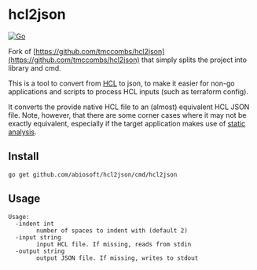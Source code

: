 # hcl2json

[![Go](https://github.com/abiosoft/hcl2json/workflows/Go/badge.svg)](https://github.com/abiosoft/hcl2json/actions)

Fork of [https://github.com/tmccombs/hcl2json](https://github.com/tmccombs/hcl2json) that simply splits the project into library and cmd.

This is a tool to convert from [HCL](https://github.com/hashicorp/hcl2/blob/master/hcl/hclsyntax/spec.md) to json, to make it easier for non-go applications and scripts to process HCL inputs (such as terraform config).

It converts the provide native HCL file to an (almost) equivalent HCL JSON file. Note, however, that there are some corner cases where it may not be exactly equivalent, especially if the target application makes use of [static analysis](https://github.com/hashicorp/hcl2/blob/master/hcl/hclsyntax/spec.md#static-analysis).

## Install

```
go get github.com/abiosoft/hcl2json/cmd/hcl2json
```

## Usage

```
Usage: 
  -indent int
        number of spaces to indent with (default 2)
  -input string
        input HCL file. If missing, reads from stdin
  -output string
        output JSON file. If missing, writes to stdout
```
